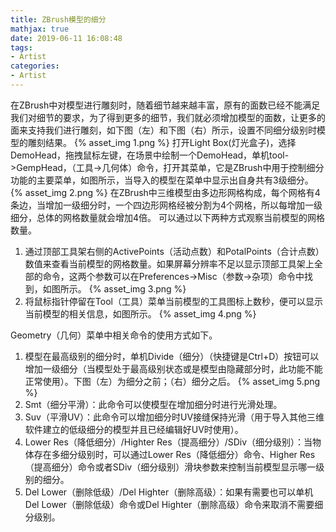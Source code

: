 ```yaml
---
title: ZBrush模型的细分
mathjax: true
date: 2019-06-11 16:08:48
tags:
- Artist
categories: 
- Artist
---
```

在ZBrush中对模型进行雕刻时，随着细节越来越丰富，原有的面数已经不能满足我们对细节的要求，为了得到更多的细节，我们就必须增加模型的面数，让更多的面来支持我们进行雕刻，如下图（左）和下图（右）所示，设置不同细分级别时模型的雕刻结果。
{% asset_img 1.png %}
打开Light Box(灯光盒子)，选择DemoHead，拖拽鼠标左键，在场景中绘制一个DemoHead，单机tool->GempHead，（工具->几何体）命令，打开其菜单，它是ZBrush中用于控制细分功能的主要菜单，如图所示，当导入的模型在菜单中显示出自身共有3级细分。
{% asset_img 2.png %}
在ZBrush中三维模型由多边形网格构成，每个网格有4条边，当增加一级细分时，一个四边形网格经被分割为4个网格，所以每增加一级细分，总体的网格数量就会增加4倍。
可以通过以下两种方式观察当前模型的网格数量。
1. 通过顶部工具架右侧的ActivePoints（活动点数）和PotalPoints（合计点数）数值来查看当前模型的网格数量。如果屏幕分辨率不足以显示顶部工具架上全部的命令，这两个参数可以在Preferences->Misc（参数->杂项）命令中找到，如图所示。
{% asset_img 3.png %}
2. 将鼠标指针停留在Tool（工具）菜单当前模型的工具图标上数秒，便可以显示当前模型的相关信息，如图所示。
{% asset_img 4.png %}

Geometry（几何）菜单中相关命令的使用方式如下。
1. 模型在最高级别的细分时，单机Divide（细分）（快捷键是Ctrl+D）按钮可以增加一级细分（当模型处于最高级别状态或是模型由隐藏部分时，此功能不能正常使用）。下图（左）为细分之前；（右）细分之后。
{% asset_img 5.png %}
2. Smt（细分平滑）：此命令可以使模型在增加细分时进行光滑处理。
3. Suv（平滑UV）：此命令可以增加细分时UV接缝保持光滑（用于导入其他三维软件建立的低级细分的模型并且已经编辑好UV时使用）。
4. Lower Res（降低细分）/Highter Res（提高细分）/SDiv（细分级别）：当物体存在多细分级别时，可以通过Lower Res（降低细分）命令、Higher Res（提高细分）命令或者SDiv（细分级别）滑块参数来控制当前模型显示哪一级别的细分。
5. Del Lower（删除低级）/Del Highter（删除高级）：如果有需要也可以单机Del Lower（删除低级）命令或Del Highter（删除高级）命令来取消不需要细分级别。

